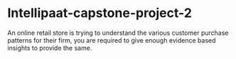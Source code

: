 # Intellipaat-capstone-project-2
An online retail store is trying to understand the various customer purchase patterns for their
firm, you are required to give enough evidence based insights to provide the same.
